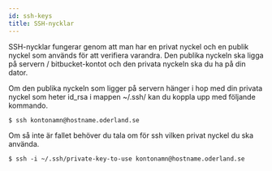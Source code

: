 ```yaml
---
id: ssh-keys
title: SSH-nycklar
---
```


SSH-nycklar fungerar genom att man har en privat nyckel och en publik nyckel som används för att verifiera varandra. Den publika nyckeln ska ligga på servern / bitbucket-kontot och den privata nyckeln ska du ha på din dator.

Om den publika nyckeln som ligger på servern hänger i hop med din privata nyckel som heter id_rsa i mappen ~/.ssh/ kan du koppla upp med följande kommando.

```
$ ssh kontonamn@hostname.oderland.se
```

Om så inte är fallet behöver du tala om för ssh vilken privat nyckel du ska använda.

```
$ ssh -i ~/.ssh/private-key-to-use kontonamn@hostname.oderland.se
```